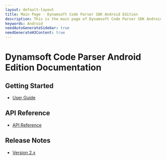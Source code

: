 ```yaml
---
layout: default-layout
title: Main Page - Dynamsoft Code Parser SDK Android Edition
description: This is the main page of Dynamsoft Code Parser SDK Android Edition.
keywords: Android
needAutoGenerateSidebar: true
needGenerateH3Content: true
---
```


# Dynamsoft Code Parser Android Edition Documentation

## Getting Started

- [User Guide](user-guide/getting-started.md)

## API Reference

- [API Reference](api-reference/index.md)

## Release Notes

- [Version 2.x](release-notes/ios-2.md)
